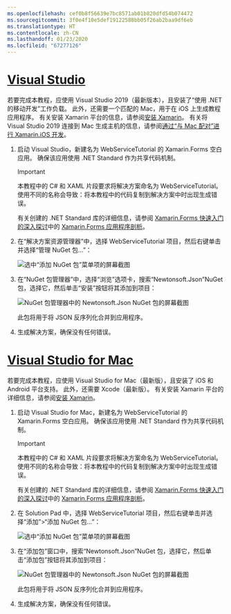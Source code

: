 ```yaml
---
ms.openlocfilehash: cef0b8f56639e7bc8571ab01b820dfd54b074472
ms.sourcegitcommit: 3f0e4f10e5def19122588bb05f26ab2baa9df6eb
ms.translationtype: HT
ms.contentlocale: zh-CN
ms.lasthandoff: 01/23/2020
ms.locfileid: "67277126"
---
```

# <a name="visual-studiotabvswin"></a>[Visual Studio](#tab/vswin)

若要完成本教程，应使用 Visual Studio 2019（最新版本），且安装了“使用 .NET 的移动开发”工作负载。 此外，还需要一个匹配的 Mac，用于在 iOS 上生成教程应用程序。 有关安装 Xamarin 平台的信息，请参阅[安装 Xamarin](~/get-started/installation/index.md)。 有关将 Visual Studio 2019 连接到 Mac 生成主机的信息，请参阅[通过“与 Mac 配对”进行 Xamarin.iOS 开发](~/ios/get-started/installation/windows/connecting-to-mac/index.md)。

1. 启动 Visual Studio，新建名为 WebServiceTutorial 的 Xamarin.Forms 空白应用。 确保该应用使用 .NET Standard 作为共享代码机制。

    > [!IMPORTANT]
    > 本教程中的 C# 和 XAML 片段要求将解决方案命名为 WebServiceTutorial。 使用不同的名称会导致：将本教程中的代码复制到解决方案中时出现生成错误。

    有关创建的 .NET Standard 库的详细信息，请参阅 [Xamarin.Forms 快速入门的深入探讨](~/get-started/first-app/index.md)中的 [Xamarin.Forms 应用程序剖析](~/get-started/first-app/index.md)。

1. 在“解决方案资源管理器”中，选择 WebServiceTutorial 项目，然后右键单击并选择“管理 NuGet 包…”：

    ![选中“添加 NuGet 包”菜单项的屏幕截图](../images/vs/add-nuget-packages.png "“添加 NuGet 包”菜单项")

1. 在“NuGet 包管理器”中，选择“浏览”选项卡，搜索“Newtonsoft.Json”NuGet 包，选择它，然后单击“安装”按钮将其添加到项目：

    ![NuGet 包管理器中的 Newtonsoft.Json NuGet 包的屏幕截图](../images/vs/add-package.png "Newtonsoft.Json NuGet 包")

    此包将用于将 JSON 反序列化合并到应用程序。

1. 生成解决方案，确保没有任何错误。

# <a name="visual-studio-for-mactabvsmac"></a>[Visual Studio for Mac](#tab/vsmac)

若要完成本教程，应使用 Visual Studio for Mac（最新版），且安装了 iOS 和 Android 平台支持。 此外，还需要 Xcode（最新版）。 有关安装 Xamarin 平台的详细信息，请参阅[安装 Xamarin](~/get-started/installation/index.md)。

1. 启动 Visual Studio for Mac，新建名为 WebServiceTutorial 的 Xamarin.Forms 空白应用。 确保该应用使用 .NET Standard 作为共享代码机制。

    > [!IMPORTANT]
    > 本教程中的 C# 和 XAML 片段要求将解决方案命名为 WebServiceTutorial。 使用不同的名称会导致：将本教程中的代码复制到解决方案中时出现生成错误。

    有关创建的 .NET Standard 库的详细信息，请参阅 [Xamarin.Forms 快速入门的深入探讨](~/get-started/first-app/index.md)中的 [Xamarin.Forms 应用程序剖析](~/get-started/first-app/index.md)。

1. 在 Solution Pad 中，选择 WebServiceTutorial 项目，然后右键单击并选择“添加”>“添加 NuGet 包…”：

    ![选中“添加 NuGet 包”菜单项的屏幕截图](../images/vsmac/add-nuget-packages.png "“添加 NuGet 包”菜单项")

1. 在“添加包”窗口中，搜索“Newtonsoft.Json”NuGet 包，选择它，然后单击“添加包”按钮将其添加到项目：

    ![NuGet 包管理器中的 Newtonsoft.Json NuGet 包的屏幕截图](../images/vsmac/add-package.png "Newtonsoft.Json NuGet 包")

    此包将用于将 JSON 反序列化合并到应用程序。

1. 生成解决方案，确保没有任何错误。
